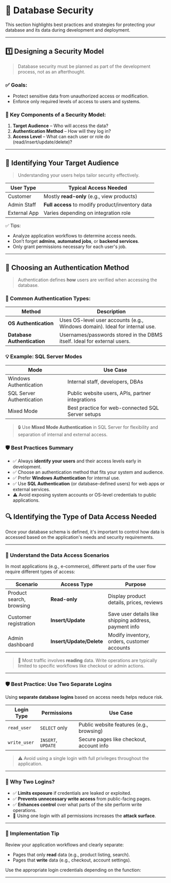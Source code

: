 # 🔐 Database Security

This section highlights best practices and strategies for protecting your database and its data during development and deployment.

---

## 1️⃣ Designing a Security Model

> Database security must be planned as part of the development process, not as an afterthought.

### ✅ Goals:
- Protect sensitive data from unauthorized access or modification.
- Enforce only required levels of access to users and systems.

### 🔄 Key Components of a Security Model:
1. **Target Audience** – Who will access the data?
2. **Authentication Method** – How will they log in?
3. **Access Level** – What can each user or role do (read/insert/update/delete)?

---

## 👥 Identifying Your Target Audience

> Understanding your users helps tailor security effectively.

| User Type     | Typical Access Needed                             |
|---------------|----------------------------------------------------|
| Customer      | Mostly **read-only** (e.g., view products)         |
| Admin Staff   | **Full access** to modify product/inventory data   |
| External App  | Varies depending on integration role               |

✅ Tips:
- Analyze application workflows to determine access needs.
- Don’t forget **admins**, **automated jobs**, or **backend services**.
- Only grant permissions necessary for each user's job.

---

## 🔑 Choosing an Authentication Method

> Authentication defines **how** users are verified when accessing the database.

### 🔐 Common Authentication Types:

| Method                   | Description                                                                 |
|--------------------------|-----------------------------------------------------------------------------|
| **OS Authentication**    | Uses OS-level user accounts (e.g., Windows domain). Ideal for internal use. |
| **Database Authentication** | Usernames/passwords stored in the DBMS itself. Ideal for external users.   |

### 💡 Example: SQL Server Modes

| Mode                     | Use Case                                            |
|--------------------------|-----------------------------------------------------|
| Windows Authentication   | Internal staff, developers, DBAs                    |
| SQL Server Authentication| Public website users, APIs, partner integrations    |
| Mixed Mode               | Best practice for web-connected SQL Server setups   |

> 🔒 Use **Mixed Mode Authentication** in SQL Server for flexibility and separation of internal and external access.


### 🛡️ Best Practices Summary

- ✅ Always **identify your users** and their access levels early in development.
- ✅ Choose an authentication method that fits your system and audience.
- ✅ Prefer **Windows Authentication** for internal use.
- ✅ Use **SQL Authentication** (or database-defined users) for web apps or external services.
- ⚠️ Avoid exposing system accounts or OS-level credentials to public applications.


## 🔍 Identifying the Type of Data Access Needed

Once your database schema is defined, it's important to control how data is accessed based on the application's needs and security requirements.

---

### 🎯 Understand the Data Access Scenarios

In most applications (e.g., e-commerce), different parts of the user flow require different types of access:

| Scenario                     | Access Type        | Purpose                                                             |
|------------------------------|--------------------|----------------------------------------------------------------------|
| Product search, browsing     | **Read-only**       | Display product details, prices, reviews                            |
| Customer registration        | **Insert/Update**   | Save user details like shipping address, payment info               |
| Admin dashboard              | **Insert/Update/Delete** | Modify inventory, orders, customer accounts                    |

> 🧠 Most traffic involves **reading** data. Write operations are typically limited to specific workflows like checkout or admin actions.

---

### 🛡️ Best Practice: Use Two Separate Logins

Using **separate database logins** based on access needs helps reduce risk.

| Login Type       | Permissions           | Use Case                                 |
|------------------|-----------------------|-------------------------------------------|
| `read_user`      | `SELECT` only         | Public website features (e.g., browsing)  |
| `write_user`     | `INSERT`, `UPDATE`    | Secure pages like checkout, account info  |

> ⚠️ Avoid using a single login with full privileges throughout the application.

---

### 🧩 Why Two Logins?

- ✅ **Limits exposure** if credentials are leaked or exploited.
- ✅ **Prevents unnecessary write access** from public-facing pages.
- ✅ **Enhances control** over what parts of the site perform write operations.
- 🚫 Using one login with all permissions increases the **attack surface**.

---

### 🔧 Implementation Tip

Review your application workflows and clearly separate:
- Pages that only **read** data (e.g., product listing, search).
- Pages that **write** data (e.g., checkout, account settings).

Use the appropriate login credentials depending on the function:

---